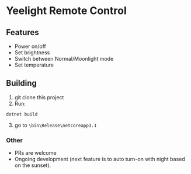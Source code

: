 # Yeelight Remote Control

## Features
- Power on/off
- Set brightness
- Switch between Normal/Moonlight mode
- Set temperature

## Building
1. git clone this project
2. Run:
```
dotnet build
```
3. go to `\bin\Release\netcoreapp3.1`

### Other
- PRs are welcome
- Ongoing development (next feature is to auto turn-on with night based on the sunset).